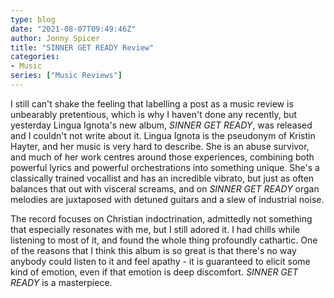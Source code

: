 ```yaml
---
type: blog
date: "2021-08-07T09:49:46Z"
author: Jonny Spicer
title: "SINNER GET READY Review"
categories:
- Music
series: ["Music Reviews"]
---
```

I still can't shake the feeling that labelling a post as a music review is unbearably pretentious, which is why I haven't done any recently, but yesterday Lingua Ignota's new album, *SINNER GET READY*, was released and I couldn't not write about it. Lingua Ignota
is the pseudonym of Kristin Hayter, and her music is very hard to describe. She is an abuse survivor, and much of her work centres around
those experiences, combining both powerful lyrics and powerful orchestrations into something unique. She's a classically trained vocallist
and has an incredible vibrato, but just as often balances that out with visceral screams, and on *SINNER GET READY* organ melodies are
juxtaposed with detuned guitars and a slew of industrial noise.

The record focuses on Christian indoctrination, admittedly not something that especially resonates with me, but I still adored it. I had
chills while listening to most of it, and found the whole thing profoundly cathartic. One of the reasons that I think this album is so
great is that there's no way anybody could listen to it and feel apathy - it is guaranteed to elicit some kind of emotion, even if that
emotion is deep discomfort. *SINNER GET READY* is a masterpiece.
